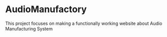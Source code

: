 # AudioManufactory
This project focuses on making a functionally working website about Audio Manufacturing System
